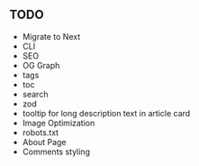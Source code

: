 ## TODO

- Migrate to Next
- CLI
- SEO
- OG Graph
- tags
- toc
- search
- zod
- tooltip for long description text in article card
- Image Optimization
- robots.txt
- About Page
- Comments styling

